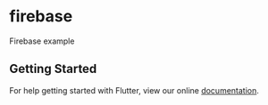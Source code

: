# firebase

Firebase example

## Getting Started

For help getting started with Flutter, view our online
[documentation](https://flutter.io/).
